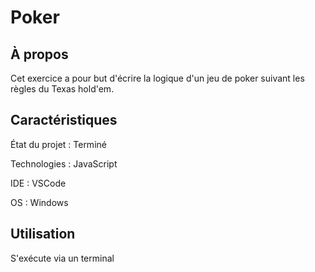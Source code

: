 # Poker

## À propos

Cet exercice a pour but d'écrire la logique d'un jeu de poker suivant les règles du Texas hold'em.

## Caractéristiques

État du projet : Terminé

Technologies : JavaScript

IDE : VSCode

OS : Windows

## Utilisation

S'exécute via un terminal
